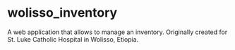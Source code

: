 # wolisso_inventory
A web application that allows to manage an inventory. Originally created for St. Luke Catholic Hospital in Wolisso, Etiopia.
